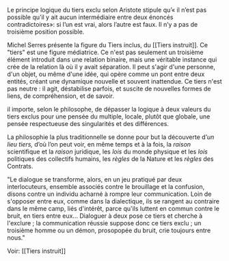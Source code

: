 Le principe logique du tiers exclu selon Aristote stipule qu’« il n’est pas possible qu’il y ait aucun intermédiaire entre deux énoncés contradictoires»: si l’un est vrai, alors l’autre est faux. Il n’y a pas de troisième position possible.

Michel Serres présente la figure du Tiers inclus, du [[Tiers instruit]].  Ce "tiers" est une figure médiatrice. Ce n'est pas seulement un troisième élément introduit dans une relation binaire, mais une véritable instance qui crée de la relation là où il y avait séparation. Il peut s'agir d'une personne, d'un objet, ou même d'une idée, qui opère comme un pont entre deux entités, créant une dynamique nouvelle et souvent inattendue. Ce tiers n'est pas neutre : il agit, déstabilise parfois, et suscite de nouvelles formes de liens, de compréhension, et de savoir.  

il importe, selon le philosophe, de dépasser la logique à deux valeurs du tiers exclus pour une pensée du multiple, locale, plutôt que globale, une pensée respectueuse des singularités et des différences. 

La philosophie la plus traditionnelle se donne pour but la découverte d’_un lieu tiers,_ d’où l’on peut voir, en même temps et à la fois, la _raison_ scientifique et la _raison_ juridique, les _lois_ du monde physique et les _lois_ politiques des collectifs humains, les _règles_ de la Nature et les _règles_ des Contrats.

"Le dialogue se transforme, alors, en un jeu pratiqué par deux interlocuteurs, ensemble associés contre le brouillage et la confusion, disons contre un individu acharné à rompre leur communication. Loin de s'opposer entre eux, comme dans la dialectique, ils se rangent au contraire dans le même camp, liés d'intérêt, parce qu'ils luttent en commun contre le bruit, en tiers entre eux... Dialoguer à deux pose ce tiers et cherche à l'exclure ; la communication réussie suppose donc ce tiers exclu ; un troisième homme ou un démon, prosopopée du bruit, crie toujours entre nous."

Voir: [[Tiers instruit]]

